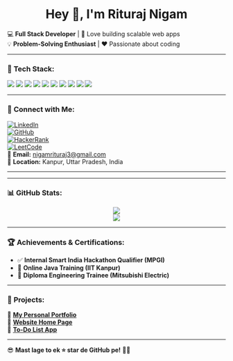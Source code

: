 <h1 align="center">Hey 👋, I'm Rituraj Nigam</h1>

💻 **Full Stack Developer** | 🚀 Love building scalable web apps  
💡 **Problem-Solving Enthusiast** | ❤️ Passionate about coding  

---
### 🚀 **Tech Stack:**
<p align="left">
  <img src="https://img.shields.io/badge/C-%2300599C.svg?style=flat&logo=c&logoColor=white" />
  <img src="https://img.shields.io/badge/C++-%2300599C.svg?style=flat&logo=c%2B%2B&logoColor=white" />
  <img src="https://img.shields.io/badge/Python-%233776AB.svg?style=flat&logo=python&logoColor=white" />
  <img src="https://img.shields.io/badge/JavaScript-%23F7DF1E.svg?style=flat&logo=javascript&logoColor=black" />
  <img src="https://img.shields.io/badge/React-%2361DAFB.svg?style=flat&logo=react&logoColor=black" />
  <img src="https://img.shields.io/badge/Node.js-%23339933.svg?style=flat&logo=node.js&logoColor=white" />
  <img src="https://img.shields.io/badge/MongoDB-%2347A248.svg?style=flat&logo=mongodb&logoColor=white" />
  <img src="https://img.shields.io/badge/MySQL-%234479A1.svg?style=flat&logo=mysql&logoColor=white" />
  <img src="https://img.shields.io/badge/HTML5-%23E34F26.svg?style=flat&logo=html5&logoColor=white" />
  <img src="https://img.shields.io/badge/CSS3-%231572B6.svg?style=flat&logo=css3&logoColor=white" />
</p>

----

### 🔗 **Connect with Me:**
[![LinkedIn](https://img.shields.io/badge/LinkedIn-%230077B5.svg?style=flat&logo=linkedin&logoColor=white)](https://www.linkedin.com/in/riturajnigam/)  
[![GitHub](https://img.shields.io/badge/GitHub-%23121011.svg?style=flat&logo=github&logoColor=white)](https://github.com/riturajnigam)  
[![HackerRank](https://img.shields.io/badge/HackerRank-%232EC866.svg?style=flat&logo=hackerrank&logoColor=white)](https://www.hackerrank.com/profile/rituraj15072)  
[![LeetCode](https://img.shields.io/badge/LeetCode-%23FFA116.svg?style=flat&logo=leetcode&logoColor=white)](https://leetcode.com/u/Rituraj_Nigam_4212/)  
📧 **Email:** [nigamrituraj3@gmail.com](mailto:nigamrituraj3@gmail.com)  
📍 **Location:** Kanpur, Uttar Pradesh, India  

---


---

### 📊 **GitHub Stats:**
<p align="center">
  <img src="https://github-readme-stats.vercel.app/api?username=riturajnigam&show_icons=true&theme=dark" />
  <br />
  <img src="https://github-readme-streak-stats.herokuapp.com/?user=riturajnigam&theme=dark" />
</p>

---

### 🏆 **Achievements & Certifications:**
- ✅ **Internal Smart India Hackathon Qualifier (MPGI)**
- 📜 **Online Java Training (IIT Kanpur)**
- 🏅 **Diploma Engineering Trainee (Mitsubishi Electric)**

---

### 🌟 **Projects:**
🔹 **[My Personal Portfolio](https://riturajnigam.github.io/My-Personal-Portfolio/)**  
🔹 **[Website Home Page](https://riturajnigam.github.io/lHome-page/)**  
🔹 **[To-Do List App](https://riturajnigam.github.io/TO_DO-_List/)**  

---

😎 **Mast lage to ek ⭐ star de GitHub pe!** 🚀🔥
